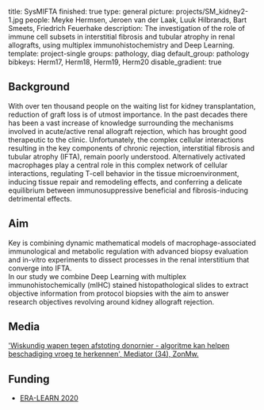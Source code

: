 title: SysMIFTA
finished: true
type: general
picture: projects/SM_kidney2-1.jpg
people: Meyke Hermsen, Jeroen van der Laak, Luuk Hilbrands, Bart Smeets, Friedrich Feuerhake
description: The investigation of the role of immune cell subsets in interstitial fibrosis and tubular atrophy in renal allografts, using multiplex immunohistochemistry and Deep Learning.
template: project-single
groups: pathology, diag
default_group: pathology
bibkeys: Herm17, Herm18, Herm19, Herm20
disable_gradient: true

## Background

With over ten thousand people on the waiting list for kidney transplantation, reduction of graft loss is of utmost importance. In the past decades there has been a vast increase of knowledge surrounding the mechanisms involved in acute/active renal allograft rejection, which has brought good therapeutic to the clinic. Unfortunately, the  complex cellular interactions resulting in the key components of chronic rejection, interstitial fibrosis and tubular atrophy (IFTA), remain poorly understood. Alternatively activated macrophages play a central role in this complex network of cellular interactions, regulating T-cell behavior in the tissue microenvironment, inducing tissue repair and remodeling effects, and conferring a delicate equilibrium between immunosuppressive beneficial and fibrosis-inducing detrimental effects.

## Aim

Key is combining dynamic mathematical models of macrophage-associated immunological and metabolic regulation with advanced biopsy evaluation and in-vitro experiments to dissect processes in the renal interstitium that converge into IFTA.  
In our study we combine  Deep Learning with multiplex immunohistochemically (mIHC) stained histopathological slides to extract objective information from protocol biopsies with the aim to answer research objectives revolving around kidney allograft rejection.

## Media

['Wiskundig wapen tegen afstoting donornier - algoritme kan helpen beschadiging vroeg te herkennen', Mediator (34), ZonMw.](https://mediator.zonmw.nl/mediator-34/wiskundig-wapen-tegen-afstoting-donornier/)

## Funding

* [ERA-LEARN 2020](https://www.era-learn.eu/)
